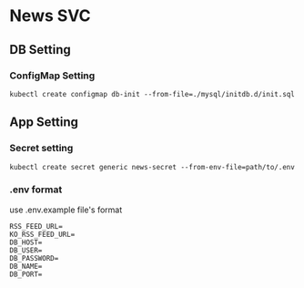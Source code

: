 # News SVC

## DB Setting
### ConfigMap Setting
```
kubectl create configmap db-init --from-file=./mysql/initdb.d/init.sql
```

## App Setting
### Secret setting
```
kubectl create secret generic news-secret --from-env-file=path/to/.env
```

### .env format
use .env.example file's format
```
RSS_FEED_URL=
KO_RSS_FEED_URL=
DB_HOST=
DB_USER=
DB_PASSWORD=
DB_NAME=
DB_PORT=
```